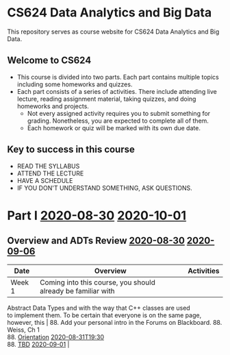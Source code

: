# CS624 Data Analytics and Big Data

This repository serves as course website for CS624 Data Analytics and Big Data. 

## Welcome to CS624
 * This course is divided into two parts. Each part contains multiple topics including some homeworks and quizzes.
 * Each part consists of a series of activities. There include attending live lecture, reading assignment material, taking quizzes, and doing homeworks and projects.
    * Not every assigned activity requires you to submit something for grading. Nonetheless, you are expected to complete all of them. 
    * Each homework or quiz will be marked with its own due date. 
    
## Key to success in this course
 * READ THE SYLLABUS
 * ATTEND THE LECTURE
 * HAVE A SCHEDULE
 * IF YOU DON'T UNDERSTAND SOMETHING, ASK QUESTIONS.
 


# Part I [2020-08-30](date:) [2020-10-01](enddate:)
## Overview and ADTs Review [2020-08-30](date:) [2020-09-06](enddate:)



| Date | Overview    | Activities |
| --------- | --------- | ----------- |
| Week 1    | Coming into this course, you should already be familiar with<br>
Abstract Data Types and with the way that C++ classes are used<br>
to implement them. To be certain that everyone is on the same page, however, this | 88. [ ](lab) Add your personal intro in the Forums on Blackboard. 
88. [ ](reading) Weiss, Ch 1 <br>
88. [ ](event) [Orientation](doc:orientation.mmd) [2020-08-31T19:30](date:)<br>
88. [ ](lab) [TBD](doc:programmingEnv) [2020-09-01](date:) |

